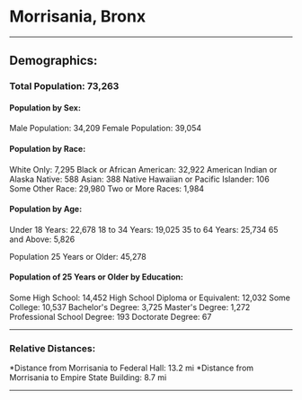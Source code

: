 # Morrisania, Bronx
***
## Demographics:
### Total Population: 73,263

#### **Population by Sex:**
#### 
Male Population: 34,209
Female Population: 39,054

#### **Population by Race:**
#### 
White Only: 7,295
Black or African American: 32,922
American Indian or Alaska Native: 588
Asian: 388
Native Hawaiian or Pacific Islander: 106
Some Other Race: 29,980
Two or More Races: 1,984

#### **Population by Age:**
#### 
Under 18 Years: 22,678
18 to 34 Years: 19,025
35 to 64 Years: 25,734
65 and Above: 5,826

Population 25 Years or Older: 45,278

#### **Population of 25 Years or Older by Education:**
#### 
Some High School: 14,452
High School Diploma or Equivalent: 12,032
Some College: 10,537
Bachelor's Degree: 3,725
Master's Degree: 1,272
Professional School Degree: 193
Doctorate Degree: 67

***
### Relative Distances:
*Distance from Morrisania to Federal Hall: 13.2 mi
*Distance from Morrisania to Empire State Building: 8.7 mi

***

<script src="https://embed.github.com/view/geojson/YukiYoshimatsu/morrisania_neighborhood/blob/master/map.geojson.html"></script>
